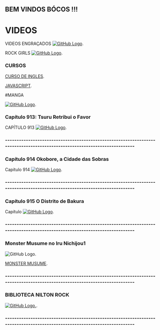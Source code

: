 ## BEM VINDOS BÓCOS !!!


# VIDEOS

VIDEOS ENGRAÇADOS
[![GitHub Logo](/Rock_Animes/tentenaorir.jpg)](/Rock_Animes/videosEngracados/tenteNaoRir.html).


ROCK GIRLS
[![GitHub Logo](/Rock_Animes/guitarra.jpg)](/Rock_Animes/GuitarraCover/covers.html).

### CURSOS


[CURSO DE INGLES](/Rock_Animes/Curso/Ingles/curso_ingles.html).


[JAVASCRIPT](/Rock_Animes/javascript.html).

#MANGA

[![GitHub Logo](/Rock_Animes/onepiece.jpg)](/Rock_Animes/onePiece/onePiece.html).

### Capítulo 913: Tsuru Retribui o Favor

CAPÍTULO 913 [![GitHub Logo](/Rock_Animes/01_x.jpg)](/Rock_Animes/onePiece/Capitulo913.html).

### -------------------------------------------------------------------------------------------------------------------------

### Capítulo 914 Okobore, a Cidade das Sobras


Capítulo 914 [![GitHub Logo](/Rock_Animes/onePiece/Capitulo914/01_x.jpg)](/Rock_Animes/onePiece/Capitulo914.html).



### -------------------------------------------------------------------------------------------------------------------------

### Capítulo 915 O Distrito de Bakura

Capítulo [![GitHub Logo](/Rock_Animes/onePiece/Capitulo915/01_x.jpg)](/Rock_Animes/onePiece/Capitulo915.html).


### -------------------------------------------------------------------------------------------------------------------------


### Monster Musume no Iru Nichijou1

![GitHub Logo](/Rock_Animes/Monster-Musume-no-Iru-Nichijou.jpg).

[MONSTER MUSUME](/Rock_Animes/video.html).

### -------------------------------------------------------------------------------------------------------------------------



### BIBLIOTECA NILTON ROCK


[![GitHub Logo](/Rock_Animes/livro.jpg).](/Rock_Animes/Livros.html).


### -------------------------------------------------------------------------------------------------------------------------
